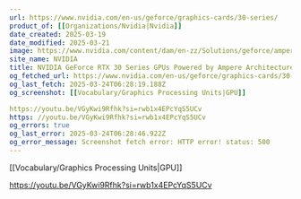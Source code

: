```yaml
---
url: https://www.nvidia.com/en-us/geforce/graphics-cards/30-series/
product_of: [[Organizations/Nvidia|Nvidia]]
date_created: 2025-03-19
date_modified: 2025-03-21
image: https://www.nvidia.com/content/dam/en-zz/Solutions/geforce/ampere/rtx-3080-3080ti/geforce-rtx-3080-ti-og-1200x630.jpg
site_name: NVIDIA
title: NVIDIA GeForce RTX 30 Series GPUs Powered by Ampere Architecture
og_fetched_url: https://www.nvidia.com/en-us/geforce/graphics-cards/30-series/
og_last_fetch: 2025-03-24T06:28:19.188Z
og_screenshot: [[Vocabulary/Graphics Processing Units|GPU]]

https://youtu.be/VGyKwi9Rfhk?si=rwb1x4EPcYqS5UCv
https: //youtu.be/VGyKwi9Rfhk?si=rwb1x4EPcYqS5UCv
og_errors: true
og_last_error: 2025-03-24T06:28:46.922Z
og_error_message: Screenshot fetch error: HTTP error! status: 500
---
```

[[Vocabulary/Graphics Processing Units|GPU]]

https://youtu.be/VGyKwi9Rfhk?si=rwb1x4EPcYqS5UCv